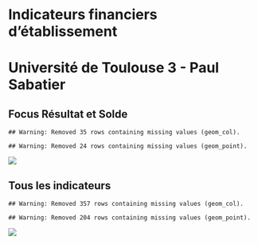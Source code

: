 Indicateurs financiers d’établissement
================

# Université de Toulouse 3 - Paul Sabatier

## Focus Résultat et Solde

    ## Warning: Removed 35 rows containing missing values (geom_col).

    ## Warning: Removed 24 rows containing missing values (geom_point).

![](université_de_toulouse_3___paul_sabatier_files/figure-gfm/etab.focus-1.png)<!-- -->

## Tous les indicateurs

    ## Warning: Removed 357 rows containing missing values (geom_col).

    ## Warning: Removed 204 rows containing missing values (geom_point).

![](université_de_toulouse_3___paul_sabatier_files/figure-gfm/etab-1.png)<!-- -->
